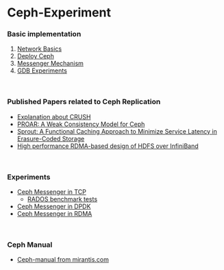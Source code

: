 # Ceph-Experiment

### Basic implementation
1. [Network Basics](/network-basic)
2. [Deploy Ceph](/ceph-deploy)
3. [Messenger Mechanism](/messenger)
4. [GDB Experiments](/gdb-Experiment)

<br>

### Published Papers related to Ceph Replication
- [Explanation about CRUSH](Ceph-Replication/crush.md)
- [PROAR: A Weak Consistency Model for Ceph](Ceph-Replication/weak.md)
- [Sprout: A Functional Caching Approach to Minimize Service Latency in Erasure-Coded Storage](Ceph-Replication/erasure_ceph.md)
- [High performance RDMA-based design of HDFS over InfiniBand](Ceph-Replication/rdma_hdfs.md)

<br>

### Experiments
- [Ceph Messenger in TCP](Ceph-Message/TCP/README.md)
  - [RADOS benchmark tests](Ceph-Message/TCP/result)
- [Ceph Messenger in DPDK](Ceph-Message/DPDK/README.md)
- [Ceph Messenger in RDMA](Ceph-Message/RDMA/README.md)

<br>

### Ceph Manual
- [Ceph-manual from mirantis.com](Ceph-manual/mirantis.md)
